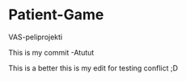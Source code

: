 Patient-Game
============

VAS-peliprojekti


This is my commit -Atutut

This is a better this is my edit for testing conflict ;D